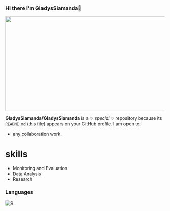 ### Hi there I'm GladysSiamanda👋

<div align="center">
  <img src = "https://media2.giphy.com/media/p1Z9gCY6vtaTOzjAhk/200.webp?cid=ecf05e47tartrnye0p6b1vphouk6hk2s3377tsnpavuq7g9n&ep=v1_gifs_search&rid=200.webp&ct=g" width="600" height="300"/>
</div>

**GladysSiamanda/GladysSiamanda** is a ✨ _special_ ✨ repository because its `README.md` (this file) appears on your GitHub profile.
 I am open to:
 * any collaboration work.

 # skills
 * Monitoring and Evaluation
 * Data Analysis
 * Research
 
### Languages
![R](https://img.shields.io/badge/fdae6b?style=for-the-badge&logo=r&logoColor=orange)


